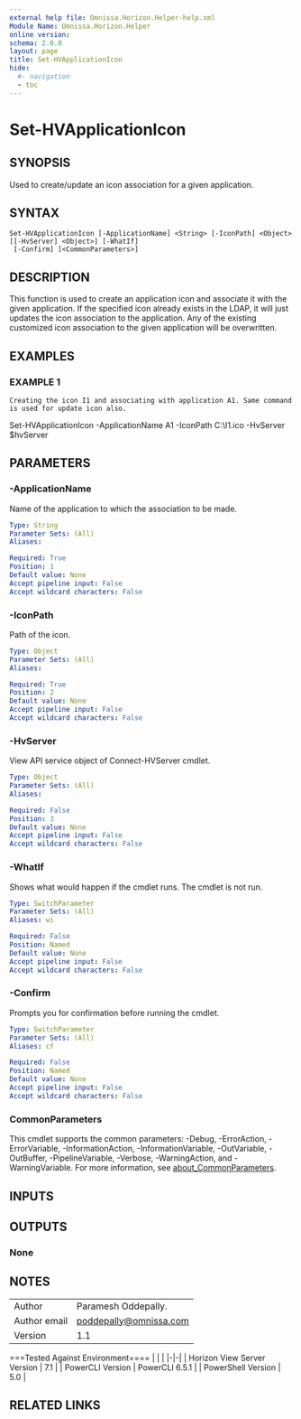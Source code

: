 ```yaml
---
external help file: Omnissa.Horizon.Helper-help.xml
Module Name: Omnissa.Horizon.Helper
online version:
schema: 2.0.0
layout: page
title: Set-HVApplicationIcon
hide:
  #- navigation
  - toc
---
```


# Set-HVApplicationIcon

## SYNOPSIS
Used to create/update an icon association for a given application.

## SYNTAX

```
Set-HVApplicationIcon [-ApplicationName] <String> [-IconPath] <Object> [[-HvServer] <Object>] [-WhatIf]
 [-Confirm] [<CommonParameters>]
```

## DESCRIPTION
This function is used to create an application icon and associate it with the given application.
If the specified icon already exists in the LDAP, it will just updates the icon association to the application.
Any of the existing customized icon association to the given application will be overwritten.

## EXAMPLES

### EXAMPLE 1
```
Creating the icon I1 and associating with application A1. Same command is used for update icon also.
```

Set-HVApplicationIcon -ApplicationName A1 -IconPath C:\I1.ico -HvServer $hvServer

## PARAMETERS

### -ApplicationName
Name of the application to which the association to be made.

```yaml
Type: String
Parameter Sets: (All)
Aliases:

Required: True
Position: 1
Default value: None
Accept pipeline input: False
Accept wildcard characters: False
```

### -IconPath
Path of the icon.

```yaml
Type: Object
Parameter Sets: (All)
Aliases:

Required: True
Position: 2
Default value: None
Accept pipeline input: False
Accept wildcard characters: False
```

### -HvServer
View API service object of Connect-HVServer cmdlet.

```yaml
Type: Object
Parameter Sets: (All)
Aliases:

Required: False
Position: 3
Default value: None
Accept pipeline input: False
Accept wildcard characters: False
```

### -WhatIf
Shows what would happen if the cmdlet runs.
The cmdlet is not run.

```yaml
Type: SwitchParameter
Parameter Sets: (All)
Aliases: wi

Required: False
Position: Named
Default value: None
Accept pipeline input: False
Accept wildcard characters: False
```

### -Confirm
Prompts you for confirmation before running the cmdlet.

```yaml
Type: SwitchParameter
Parameter Sets: (All)
Aliases: cf

Required: False
Position: Named
Default value: None
Accept pipeline input: False
Accept wildcard characters: False
```

### CommonParameters
This cmdlet supports the common parameters: -Debug, -ErrorAction, -ErrorVariable, -InformationAction, -InformationVariable, -OutVariable, -OutBuffer, -PipelineVariable, -Verbose, -WarningAction, and -WarningVariable. For more information, see [about_CommonParameters](http://go.microsoft.com/fwlink/?LinkID=113216).

## INPUTS

## OUTPUTS

### None
## NOTES
| | |
|-|-|
| Author | Paramesh Oddepally. |
| Author email | poddepally@omnissa.com |
| Version | 1.1 |

===Tested Against Environment====
| | |
|-|-|
| Horizon View Server Version | 7.1 |
| PowerCLI Version | PowerCLI 6.5.1 |
| PowerShell Version | 5.0 |

## RELATED LINKS
